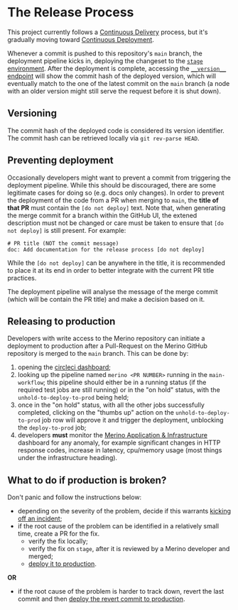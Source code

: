 # The Release Process

This project currently follows a [Continuous Delivery][continuous_delivery] process, but it's gradually moving toward [Continuous Deployment][continuous_deployment].

[continuous_delivery]: https://en.wikipedia.org/wiki/Continuous_delivery
[continuous_deployment]: https://en.wikipedia.org/wiki/Continuous_deployment

Whenever a commit is pushed to this repository's `main` branch, the deployment pipeline kicks in, deploying the changeset to the [`stage` environment](../firefox.md#stage).
After the deployment is complete, accessing the [`__version__` endpoint][stage_version] will show the commit hash of the deployed version, which will eventually match to the one of the latest commit on the `main` branch (a node with an older version might still serve the request before it is shut down).

[stage_version]: https://stage.merino.nonprod.cloudops.mozgcp.net/__version__

## Versioning
The commit hash of the deployed code is considered its version identifier. The commit hash can be retrieved locally via `git rev-parse HEAD`.

## Preventing deployment
Occasionally developers might want to prevent a commit from triggering the deployment pipeline. While this should be discouraged, there are some legitimate cases for doing so (e.g. docs only changes).
In order to prevent the deployment of the code from a PR when merging to `main`, the **title of that PR** must contain the `[do not deploy]` text. Note that, when generating the merge commit for a branch within the GitHub UI, the extened description must not be changed or care must be taken to ensure that `[do not deploy]`  is still present.
For example:

```
# PR title (NOT the commit message)
doc: Add documentation for the release process [do not deploy]
```

While the `[do not deploy]` can be anywhere in the title, it is recommended to place it at its end in order to better integrate with the current PR title practices.

The deployment pipeline will analyse the message of the merge commit (which will be contain the PR title) and make a decision based on it.

## Releasing to production
Developers with write access to the Merino repository can initiate a deployment to production after a Pull-Request on the Merino GitHub repository is merged to the `main` branch. This can be done by:

1. opening the [circleci dashboard][circleci_dashboard];
2. looking up the pipeline named `merino <PR NUMBER>` running in the `main-workflow`; this pipeline should either be in a running status (if the required test jobs are still running) or in the "on hold" status, with the `unhold-to-deploy-to-prod` being held;
3. once in the "on hold" status, with all the other jobs successfully completed, clicking on the "thumbs up" action on the `unhold-to-deploy-to-prod` job row will approve it and trigger the deployment, unblocking the `deploy-to-prod` job;
4. developers **must** monitor the [Merino Application & Infrastructure][merino_app_info] dashboard for any anomaly, for example significant changes in HTTP response codes, increase in latency, cpu/memory usage (most things under the infrastructure heading).

[circleci_dashboard]: https://app.circleci.com/pipelines/github/mozilla-services/merino?branch=main&filter=all
[merino_app_info]: https://earthangel-b40313e5.influxcloud.net/d/Cm83vS57z/merino-application-and-infrastructure?orgId=1&refresh=1m

## What to do if production is broken?
Don't panic and follow the instructions below:

- depending on the severity of the problem, decide if this warrants [kicking off an incident][incident_docs];
- if the root cause of the problem can be identified in a relatively small time, create a PR for the fix.
    - verify the fix locally;
    - verify the fix on `stage`, after it is reviewed by a Merino developer and merged;
    - [deploy it to production](#releasing-to-production).

**OR**

- if the root cause of the problem is harder to track down, revert the last commit and then [deploy the revert commit to production](#releasing-to-production).

[incident_docs]: https://mana.mozilla.org/wiki/pages/viewpage.action?pageId=150549987
